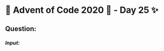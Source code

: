 # :christmas_tree: Advent of Code 2020 :christmas_tree: - Day 25 :sparkles:
## Question: 
>
>
>

### *Input:*

>
>
>